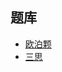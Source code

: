 ## 题库
- [欧泊颗](https://www.oubk.com/sudoku/17sudoku-3x3-0.html?level=5)
- [三思](https://www.12634.com/sudoku/17sudoku/level5)